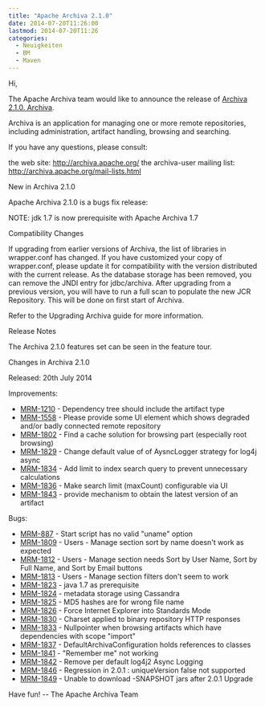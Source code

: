 ```yaml
---
title: "Apache Archiva 2.1.0"
date: 2014-07-20T11:26:00
lastmod: 2014-07-20T11:26
categories:
  - Neuigkeiten
  - BM
  - Maven
---
```

Hi,

The Apache Archiva team would like to announce the release of 
[Archiva 2.1.0. Archiva](http://archiva.apache.org).

Archiva is an application for managing one or more remote
repositories, including administration, artifact handling, browsing
and searching.

If you have any questions, please consult:

the web site: http://archiva.apache.org/
the archiva-user mailing list: http://archiva.apache.org/mail-lists.html

New in Archiva 2.1.0

Apache Archiva 2.1.0 is a bugs fix release:

NOTE: jdk 1.7 is now prerequisite with Apache Archiva 1.7

Compatibility Changes

If upgrading from earlier versions of Archiva, the list of libraries
in wrapper.conf has changed. If you have customized your copy of
wrapper.conf, please update it for compatibility with the version
distributed with the current release.
As the database storage has been removed, you can remove the JNDI
entry for jdbc/archiva. After upgrading from a previous version, you
will have to run a full scan to populate the new JCR Repository. This
will be done on first start of Archiva.

Refer to the Upgrading Archiva guide for more information.

<!-- more -->


Release Notes

The Archiva 2.1.0 features set can be seen in the feature tour.

Changes in Archiva 2.1.0

Released: 20th July 2014

Improvements:

 * [MRM-1210](https://issues.apache.org/jira/browse/MRM-1210) - Dependency tree should include the artifact type
 * [MRM-1558](https://issues.apache.org/jira/browse/MRM-1558) - Please provide some UI element which shows degraded and/or badly connected remote repository
 * [MRM-1802](https://issues.apache.org/jira/browse/MRM-1802) - Find a cache solution for browsing part (especially root browsing)
 * [MRM-1829](https://issues.apache.org/jira/browse/MRM-1829) - Change default value of of AysncLogger strategy for log4j async
 * [MRM-1834](https://issues.apache.org/jira/browse/MRM-1834) - Add limit to index search query to prevent unnecessary calculations
 * [MRM-1836](https://issues.apache.org/jira/browse/MRM-1836) - Make search limit (maxCount) configurable via UI
 * [MRM-1843](https://issues.apache.org/jira/browse/MRM-1843) - provide mechanism to obtain the latest version of an artifact

Bugs:

 * [MRM-887](https://issues.apache.org/jira/browse/MRM-887) - Start script has no valid "uname" option
 * [MRM-1809](https://issues.apache.org/jira/browse/MRM-1809) - Users - Manage section sort by name doesn't work as expected
 * [MRM-1812](https://issues.apache.org/jira/browse/MRM-1812) - Users - Manage section needs Sort by User Name, Sort by Full Name, and Sort by Email buttons
 * [MRM-1813](https://issues.apache.org/jira/browse/MRM-1813) - Users - Manage section filters don't seem to work
 * [MRM-1823](https://issues.apache.org/jira/browse/MRM-1823) - java 1.7 as prerequisite
 * [MRM-1824](https://issues.apache.org/jira/browse/MRM-1824) - metadata storage using Cassandra
 * [MRM-1825](https://issues.apache.org/jira/browse/MRM-1825) - MD5 hashes are for wrong file name
 * [MRM-1826](https://issues.apache.org/jira/browse/MRM-1826) - Force Internet Explorer into Standards Mode
 * [MRM-1830](https://issues.apache.org/jira/browse/MRM-1830) - Charset applied to binary repository HTTP responses
 * [MRM-1833](https://issues.apache.org/jira/browse/MRM-1833) - Nullpointer when browsing artifacts which have dependencies with scope "import"
 * [MRM-1837](https://issues.apache.org/jira/browse/MRM-1837) - DefaultArchivaConfiguration holds references to classes
 * [MRM-1841](https://issues.apache.org/jira/browse/MRM-1841) - "Remember me" not working
 * [MRM-1842](https://issues.apache.org/jira/browse/MRM-1842) - Remove per default log4j2 Async Logging
 * [MRM-1846](https://issues.apache.org/jira/browse/MRM-1846) - Regression in 2.0.1 : uniqueVersion false not supported
 * [MRM-1849](https://issues.apache.org/jira/browse/MRM-1849) - Unable to download -SNAPSHOT jars after 2.0.1 Upgrade


Have fun!
-- The Apache Archiva Team
